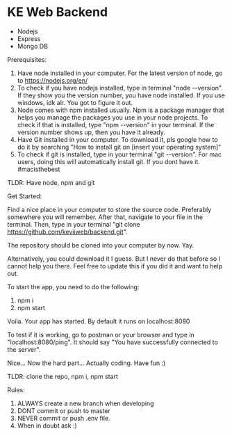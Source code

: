# KE Web Backend

- Nodejs
- Express
- Mongo DB

Prerequisites:

1. Have node installed in your computer. For the latest version of node, go to https://nodejs.org/en/
2. To check if you have nodejs installed, type in terminal "node --version". If they show you the version number, you have node installed. If you use windows, idk alr. You got to figure it out.
3. Node comes with npm installed usually. Npm is a package manager that helps you manage the packages you use in your node projects. To check if that is installed, type "npm --version" in your terminal. If the version number shows up, then you have it already.
4. Have Git installed in your computer. To download it, pls google how to do it by searching "How to install git on [insert your operating system]"
5. To check if git is installed, type in your terminal "git --version". For mac users, doing this will automatically install git. If you dont have it. #macisthebest

TLDR: Have node, npm and git

Get Started:

Find a nice place in your computer to store the source code. Preferably somewhere you will remember. After that, navigate to your file in the terminal. Then, type in your terminal "git clone <https://github.com/keviiweb/backend.git>".

The repository should be cloned into your computer by now. Yay.

Alternatively, you could download it I guess. But I never do that before so I cannot help you there. Feel free to update this if you did it and want to help out.

To start the app, you need to do the following:

1. npm i
2. npm start

Voila. Your app has started. By default it runs on localhost:8080

To test if it is working, go to postman or your browser and type in "localhost:8080/ping". It should say "You have successfully connected to the server".

Nice... Now the hard part... Actually coding. Have fun :)

TLDR: clone the repo, npm i, npm start

Rules:

1. ALWAYS create a new branch when developing
2. DONT commit or push to master
3. NEVER commit or push .env file.
4. When in doubt ask :)

